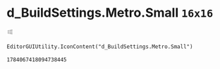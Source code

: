 # d_BuildSettings.Metro.Small `16x16`
<img src="/img/d_BuildSettings.Metro.Small.png" width=16 height=16>

``` CSharp
EditorGUIUtility.IconContent("d_BuildSettings.Metro.Small")
```
```
1784067418094738445
```
